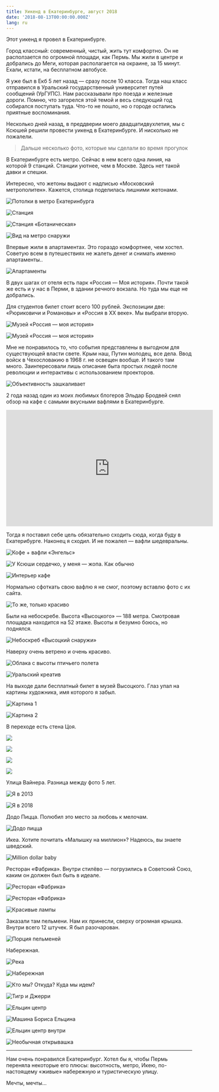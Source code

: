 ```yaml
---
title: Уикенд в Екатеринбурге, август 2018
date: '2018-08-13T00:00:00.000Z'
lang: ru
---
```


Этот уикенд я провел в Екатеринбурге.

Город классный: современный, чистый, жить тут комфортно. Он не расползается по огромной площади, как Пермь. Мы жили в центре и добрались до Меги, которая располагается на окраине, за 15 минут. Ехали, кстати, на бесплатном автобусе.

Я уже был в Екб 5 лет назад — сразу после 10 класса. Тогда наш класс отправился в Уральский государственный университет путей сообщений (УрГУПС). Нам рассказывали про поезда и железные дороги. Помню, что загорелся этой темой и весь следующий год собирался поступать туда. Что-то не пошло, но о городе остались приятные воспоминания.

Несколько дней назад, в преддверии моего двадцатидвухлетия, мы с Ксюшей решили провести уикенд в Екатеринбурге. И нисколько не пожалели.

> Дальше несколько фото, которые мы сделали во время прогулок

В Екатеринбурге есть метро. Сейчас в нем всего одна линия, на которой 9 станций. Станции уютнее, чем в Москве. Здесь нет такой давки и спешки.

Интересно, что жетоны выдают с надписью «Московский метрополитен». Кажется, столица поделилась лишними жетонами.

![Потолки в метро Екатеринбурга](./images/Metro_roof.jpg)

![Станция](./images/Metro.jpg)

![Станция «Ботаническая»](./images/Metro_Botanical_Station.jpg)

![Вид на метро снаружи](./images/Metro_out.jpg)

Впервые жили в апартаментах. Это гораздо комфортнее, чем хостел. Советую всем в путешествиях не жалеть денег и снимать именно апартаменты..

![Апартаменты](./images/Apartments.jpg)

В двух шагах от отеля есть парк «Россия — Моя история». Почти такой же есть и у нас в Перми, в здании речного вокзала. Но туда мы еще не добрались.

Для студентов билет стоит всего 100 рублей. Экспозиции две: «Рюриковичи и Романовы» и «Россия в XX веке». Мы выбрали вторую.

![Музей «Россия — моя история»](./images/Russia_MyHistory_Name.jpg)

![Музей «Россия — моя история»](./images/Russia_MyHistory.jpg)

Мне не понравилось то, что события представлены в выгодном для существующей власти свете. Крым наш, Путин молодец, все дела. Ввод войск в Чехословакию в 1968 г. не освещен вообще. И такого там много. Заинтересовали лишь описание быта простых людей после революции и интерактивы с использованием проекторов.

![Объективность зашкаливает](./images/Russia_MyHistory_PutIn.jpg)

2 года назад один из моих любимых блогеров Эльдар Бродвей снял обзор на кафе с самыми вкусными вафлями в Екатеринбурге.

<iframe width="560" height="315" src="https://www.youtube.com/embed/p3eVsjfKjUU" frameborder="0" allow="autoplay; encrypted-media" allowfullscreen></iframe>

Тогда я поставил себе цель обязательно сходить сюда, когда буду в Екатерибурге. Наконец я сходил. И не пожалел — вафли шедевральны.

![Кофе + вафли «Энгельс»](./images/Waffles_Cafe.jpg)

![У Ксюши сердечко, у меня — жопа. Как обычно](./images/Waffles_Coffee.jpg)

![Интерьер кафе](./images/Waffles_Internier.jpg)

Нормально сфоткать свою вафлю я не смог, поэтому вставлю фото с их сайта.

![То же, только красиво](./images/Waffles_Waffles.jpg)

Были на небоскребе. Высота «Высоцкого» — 188 метра. Смотровая площадка находится на 52 этаже. Высоты я безумно боюсь, но поднялся.

![Небоскреб «Высоцкий снаружи»](./images/Vysotsky_out.jpg)

Наверху очень ветрено и очень красиво.

![Облака с высоты птичьего полета](./images/Vysotsky_Clouds.jpg)

![Уральский креатив](./images/Vysotsky_Marry.jpg)

На выходе дали бесплатный билет в музей Высоцкого. Глаз упал на картины художника, имя которого я забыл.

![Картина 1](./images/Museum_1.jpg)

![Картина 2](./images/Museum_2.jpg)

В переходе есть стена Цоя.

![](./images/Tsoy_1.jpg)

![](./images/Tsoy_2.jpg)

![](./images/Tsoy_3.jpg)

![](./images/Tsoy_4.jpg)

Улица Вайнера. Разница между фото 5 лет.

![Я в 2013](./images/Me_and_sign_old.jpg)

![Я в 2018](./images/Me_and_sign_new-1.jpg)

Додо Пицца. Полюбил это место за любовь к мелочам.

![Додо пицца](./images/Dodo.jpg)

Икеа. Хотите почитать «Малышку на миллион»? Надеюсь, вы знаете шведский.

![Million dollar baby](./images/IKEA_book.jpg)

Ресторан «Фабрика». Внутри стилёво — погрузились в Советский Союз, каким он должен был быть в идеале.

![Ресторан «Фабрика»](./images/Fabrika_interier.jpg)

![Ресторан «Фабрика»](./images/Fabrika_interier2.jpg)

![Красивые лампы](./images/Fabrika_lamps.jpg)

Заказали там пельмени. Нам их принесли, сверху огромная крышка. Внутри всего 12 штучек. Я был разочарован.

![Порция пельменей](./images/Fabrika_pelmeni.jpg)

Набережная.

![Река](./images/River.jpg)

![Набережная](./images/River_Houses.jpg)

![Кто мы? Откуда? Куда мы идем?](./images/River_who_are_we.jpg)

![Тигр и Джерри](./images/Tiger_and_Jerry.jpg)

![Ельцин центр](./images/Yeltsin_Center.jpg)

![Машина Бориса Ельцина](./images/Yeltsin_Center_Car.jpg)

![Ельцин центр внутри](./images/Yeltsin_Center_Interier.jpg)

![Необычная открывашка](./images/Yeltsin_Center_Opener.jpg)

---

Нам очень понравился Екатеринбург. Хотел бы я, чтобы Пермь переняла некоторые его плюсы: высотность, метро, Икею, по-настоящему «живые» набережную и туристическую улицу.

Мечты, мечты...
